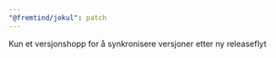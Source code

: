 ```yaml
---
"@fremtind/jokul": patch
---
```


Kun et versjonshopp for å synkronisere versjoner etter ny releaseflyt
